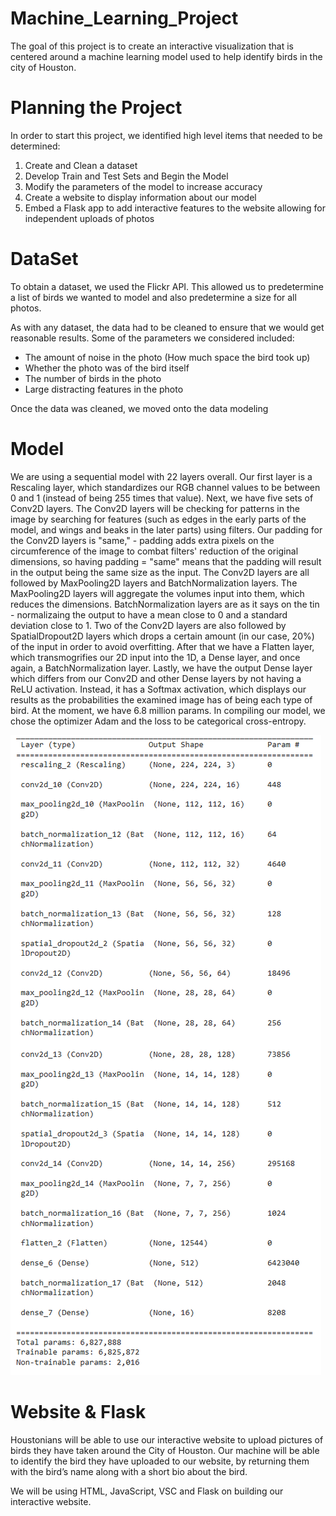# Machine_Learning_Project

The goal of this project is to create an interactive visualization that is centered around a machine learning model used to help identify birds in the city of Houston.

# Planning the Project 

In order to start this project, we identified high level items that needed to be determined: 

1. Create and Clean a dataset 
2. Develop Train and Test Sets and Begin the Model 
3. Modify the parameters of the model to increase accuracy 
4. Create a website to display information about our model 
5. Embed a Flask app to add interactive features to the website allowing for independent uploads of photos 

# DataSet 

To obtain a dataset, we used the Flickr API. This allowed us to predetermine a list of birds we wanted to model and also predetermine a size for all photos. 

As with any dataset, the data had to be cleaned to ensure that we would get reasonable results. Some of the parameters we considered included: 
- The amount of noise in the photo (How much space the bird took up)
- Whether the photo was of the bird itself 
- The number of birds in the photo
- Large distracting features in the photo 

Once the data was cleaned, we moved onto the data modeling 

# Model 

We are using a sequential model with 22 layers overall. Our first layer is a Rescaling layer, which standardizes our RGB channel values to be between 0 and 1 (instead of being 255 times that value). Next, we have five sets of Conv2D layers. The Conv2D layers will be checking for patterns in the image by searching for features (such as edges in the early parts of the model, and wings and beaks in the later parts) using filters. Our padding for the Conv2D layers is "same," - padding adds extra pixels on the circumference of the image to combat filters' reduction of the original dimensions, so having padding = "same" means that the padding will result in the output being the same size as the input. The Conv2D layers are all followed by MaxPooling2D layers and BatchNormalization layers. The MaxPooling2D layers will aggregate the volumes input into them, which reduces the dimensions. BatchNormalization layers are as it says on the tin - normalizaing the output to have a mean close to 0 and a standard deviation close to 1. Two of the Conv2D layers are also followed by SpatialDropout2D layers which drops a certain amount (in our case, 20%) of the input in order to avoid overfitting. After that we have a Flatten layer, which transmogrifies our 2D input into the 1D, a Dense layer, and once again, a BatchNormalization layer. Lastly, we have the output Dense layer which differs from our Conv2D and other Dense layers by not having a ReLU activation. Instead, it has a Softmax activation, which displays our results as the probabilities the examined image has of being each type of bird. At the moment, we have 6.8 million params. In compiling our model, we chose the optimizer Adam and the loss to be categorical cross-entropy.

![model_structure](model_structure.png)

# Website & Flask 
Houstonians will be able to use our interactive website to upload pictures of birds they have taken around the City of Houston. Our machine will be able to identify the bird they have uploaded to our website, by returning them with the bird’s name along with a short bio about the bird. 

We will be using HTML, JavaScript, VSC and Flask on building our interactive website. 

